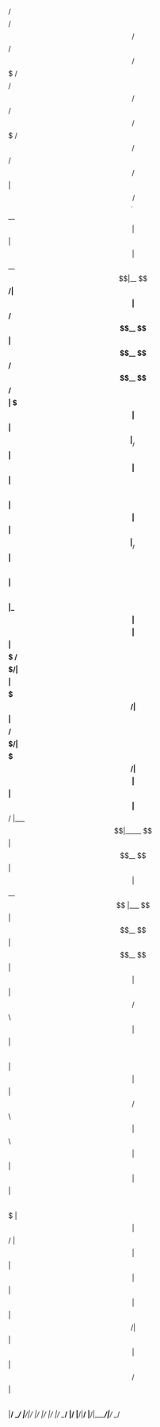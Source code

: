 
 /$$$$$$$$ /$$$$$$  /$$   /$$ /$$$$$$$  /$$$$$$$$ /$$   /$$  /$$$$$$  /$$$$$$$   /$$$$$$    /$$   /$$   /$$
| $$_____//$$__  $$| $$  | $$| $$__  $$|__  $$__/| $$  | $$ /$$__  $$| $$__  $$ /$$__  $$ /$$$$  | $$$ | $$
| $$     |__/  \ $$| $$  | $$| $$  \ $$   | $$   | $$  | $$|__/  \ $$| $$  \ $$| $$  \ $$|_  $$  | $$$$| $$
| $$$$$     /$$$$$/| $$$$$$$$| $$$$$$$/   | $$   | $$$$$$$$   /$$$$$/| $$$$$$$/| $$$$$$$$  | $$  | $$ $$ $$
| $$__/    |___  $$|_____  $$| $$__  $$   | $$   | $$__  $$  |___  $$| $$__  $$| $$__  $$  | $$  | $$  $$$$
| $$      /$$  \ $$      | $$| $$  \ $$   | $$   | $$  | $$ /$$  \ $$| $$  \ $$| $$  | $$  | $$  | $$\  $$$
| $$     |  $$$$$$/      | $$| $$  | $$   | $$   | $$  | $$|  $$$$$$/| $$  | $$| $$  | $$ /$$$$$$| $$ \  $$
|__/      \______/       |__/|__/  |__/   |__/   |__/  |__/ \______/ |__/  |__/|__/  |__/|______/|__/  \__/
                                                                                                           
                                                                                                           
                                                                                                           

